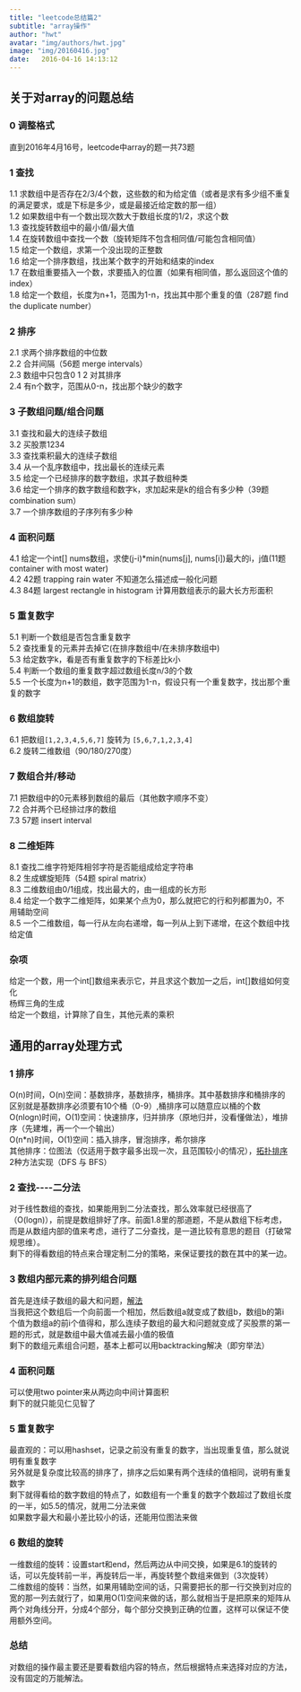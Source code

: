 ```yaml
---
title: "leetcode总结篇2"
subtitle: "array操作"
author: "hwt"
avatar: "img/authors/hwt.jpg"
image: "img/20160416.jpg"
date:   2016-04-16 14:13:12
---
```


## 关于对array的问题总结  
### 0 调整格式  
  直到2016年4月16号，leetcode中array的题一共73题    

### 1 查找  
  1.1 求数组中是否存在2/3/4个数，这些数的和为给定值（或者是求有多少组不重复的满足要求，或是下标是多少，或是最接近给定数的那一组）  
  1.2 如果数组中有一个数出现次数大于数组长度的1/2，求这个数  
  1.3 查找旋转数组中的最小值/最大值  
  1.4 在旋转数组中查找一个数（旋转矩阵不包含相同值/可能包含相同值）  
  1.5 给定一个数组，求第一个没出现的正整数  
  1.6 给定一个排序数组，找出某个数字的开始和结束的index  
  1.7 在数组重要插入一个数，求要插入的位置（如果有相同值，那么返回这个值的index）  
  1.8 给定一个数组，长度为n+1，范围为1-n，找出其中那个重复的值（287题  find the duplicate number）  

### 2 排序  
  2.1 求两个排序数组的中位数  
  2.2 合并间隔（56题 merge intervals）  
  2.3 数组中只包含0 1 2 对其排序  
  2.4 有n个数字，范围从0-n，找出那个缺少的数字  

### 3 子数组问题/组合问题  
  3.1 查找和最大的连续子数组  
  3.2 买股票1234  
  3.3 查找乘积最大的连续子数组  
  3.4 从一个乱序数组中，找出最长的连续元素  
  3.5 给定一个已经排序的数字数组，求其子数组种类  
  3.6 给定一个排序的数字数组和数字k，求加起来是k的组合有多少种（39题 combination sum）  
  3.7 一个排序数组的子序列有多少种  

### 4 面积问题  
  4.1 给定一个int[] nums数组，求使(j-i)\*min(nums[j], nums[i])最大的i，j值(11题container with most water)  
  4.2 42题 trapping rain water 不知道怎么描述成一般化问题  
  4.3 84题 largest rectangle in histogram 计算用数组表示的最大长方形面积  


### 5 重复数字  
  5.1 判断一个数组是否包含重复数字  
  5.2 查找重复的元素并去掉它(在排序数组中/在未排序数组中)  
  5.3 给定数字k，看是否有重复数字的下标差比k小  
  5.4 判断一个数组的重复数字超过数组长度n/3的个数  
  5.5 一个长度为n+1的数组，数字范围为1-n，假设只有一个重复数字，找出那个重复的数字  

### 6 数组旋转  
  6.1 把数组`[1,2,3,4,5,6,7]` 旋转为 `[5,6,7,1,2,3,4]`  
  6.2 旋转二维数组（90/180/270度）  

### 7 数组合并/移动  
  7.1 把数组中的0元素移到数组的最后（其他数字顺序不变）  
  7.2 合并两个已经排过序的数组  
  7.3 57题 insert interval  

### 8 二维矩阵  
  8.1 查找二维字符矩阵相邻字符是否能组成给定字符串  
  8.2 生成螺旋矩阵（54题 spiral matrix）  
  8.3 二维数组由0/1组成，找出最大的，由一组成的长方形  
  8.4 给定一个数字二维矩阵，如果某个点为0，那么就把它的行和列都置为0，不用辅助空间  
  8.5 一个二维数组，每一行从左向右递增，每一列从上到下递增，在这个数组中找给定值  

### 杂项  
  给定一个数，用一个int[]数组来表示它，并且求这个数加一之后，int[]数组如何变化  
  杨辉三角的生成  
  给定一个数组，计算除了自生，其他元素的乘积


## 通用的array处理方式  
### 1 排序  
  O(n)时间，O(n)空间：基数排序，基数排序，桶排序。其中基数排序和桶排序的区别就是基数排序必须要有10个桶（0-9）,桶排序可以随意应以桶的个数  
  O(nlogn)时间，O(1)空间：快速排序，归并排序（原地归并，没看懂做法），堆排序（先建堆，再一个一个输出）  
  O(n*n)时间，O(1)空间：插入排序，冒泡排序，希尔排序  
  其他排序：位图法（仅适用于数字最多出现一次，且范围较小的情况），[拓扑排序](http://blog.csdn.net/dm_vincent/article/details/7714519) 2种方法实现（DFS 与 BFS）  

### 2 查找----二分法  
  对于线性数组的查找，如果能用到二分法查找，那么效率就已经很高了（O(logn)），前提是数组排好了序。前面1.8里的那道题，不是从数组下标考虑，而是从数组内部的值来考虑，进行了二分查找，是一道比较有意思的题目（打破常规思维）。  
  剩下的得看数组的特点来合理定制二分的策略，来保证要找的数在其中的某一边。  

### 3 数组内部元素的排列组合问题  
  首先是连续子数组的最大和问题，[解法](http://www.geeksforgeeks.org/largest-sum-contiguous-subarray/)  
  当我把这个数组后一个向前面一个相加，然后数组a就变成了数组b，数组b的第i个值为数组a的前i个值得和，那么连续子数组的最大和问题就变成了买股票的第一题的形式，就是数组中最大值减去最小值的极值  
  剩下的数组元素组合问题，基本上都可以用backtracking解决（即穷举法）  

### 4 面积问题  
  可以使用two pointer来从两边向中间计算面积  
  剩下的就只能见仁见智了  

### 5 重复数字  
  最直观的：可以用hashset，记录之前没有重复的数字，当出现重复值，那么就说明有重复数字  
  另外就是复杂度比较高的排序了，排序之后如果有两个连续的值相同，说明有重复数字  
  剩下就得看给的数字数组的特点了，如数组有一个重复的数字个数超过了数组长度的一半，如5.5的情况，就用二分法来做  
  如果数字最大和最小差比较小的话，还能用位图法来做  

### 6 数组的旋转  
  一维数组的旋转：设置start和end，然后两边从中间交换，如果是6.1的旋转的话，可以先旋转前一半，再旋转后一半，再旋转整个数组来做到（3次旋转）  
  二维数组的旋转：当然，如果用辅助空间的话，只需要把长的那一行交换到对应的宽的那一列去就行了，如果用O(1)空间来做的话，那么就相当于是把原来的矩阵从两个对角线分开，分成4个部分，每个部分交换到正确的位置，这样可以保证不使用额外空间。  

### 总结  
  对数组的操作最主要还是要看数组内容的特点，然后根据特点来选择对应的方法，没有固定的万能解法。  

